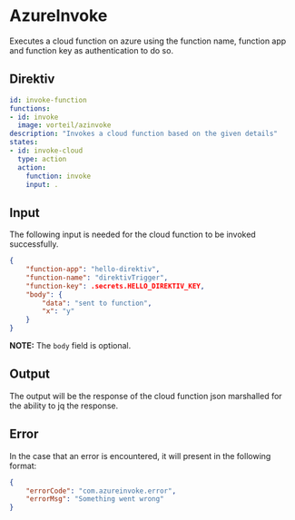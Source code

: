 # AzureInvoke

Executes a cloud function on azure using the function name, function app and function key as authentication to do so. 

## Direktiv

```yaml
id: invoke-function
functions:
- id: invoke
  image: vorteil/azinvoke
description: "Invokes a cloud function based on the given details"
states:
- id: invoke-cloud
  type: action
  action:
    function: invoke
    input: .
```

## Input 

The following input is needed for the cloud function to be invoked successfully.

```json
{
    "function-app": "hello-direktiv",
    "function-name": "direktivTrigger",
    "function-key": .secrets.HELLO_DIREKTIV_KEY,
    "body": {
        "data": "sent to function",
        "x": "y"
    }
}
```

**NOTE:** The `body` field is optional.

## Output

The output will be the response of the cloud function json marshalled for the ability to jq the response.

## Error

In the case that an error is encountered, it will present in the following format:

```json
{
    "errorCode": "com.azureinvoke.error",
    "errorMsg": "Something went wrong"
}
```